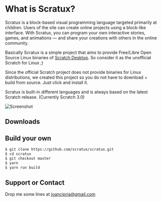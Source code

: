 # What is Scratux?
Scratux is a block-based visual programming language targeted primarily at children. Users of the site can create online projects using a block-like interface. With Scratux, you can program your own interactive stories, games, and animations — and share your creations with others in the online community.

Basically Scratux is a simple project that aims to provide Free/Libre Open Source Linux binaries of [Scratch Desktop](https://scratch.mit.edu/download). So consider it as the unofficial Scratch for Linux ;)

Since the official Scratch project does not provide binaries for Linux distributions, we created this project so you do not have to download + build from source. Just click and install it.

Scratux is built-in different languages and is always based on the latest Scratch release. (Currently Scratch 3.0)

![Screenshot](https://scratux.github.io/assets/images/screenshot.png)

## Downloads

## Build your own

```sh
$ git clone https://github.com/scratux/scratux.git
$ cd scratux
$ git checkout master
$ yarn
$ yarn run build
```

## Support or Contact

Drop me some lines at joancipria@gmail.com
